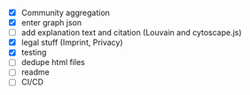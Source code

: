 - [x] Community aggregation
- [x] enter graph json
- [ ] add explanation text and citation (Louvain and cytoscape.js)
- [x] legal stuff (Imprint, Privacy)
- [x] testing
- [ ] dedupe html files
- [ ] readme
- [ ] CI/CD
